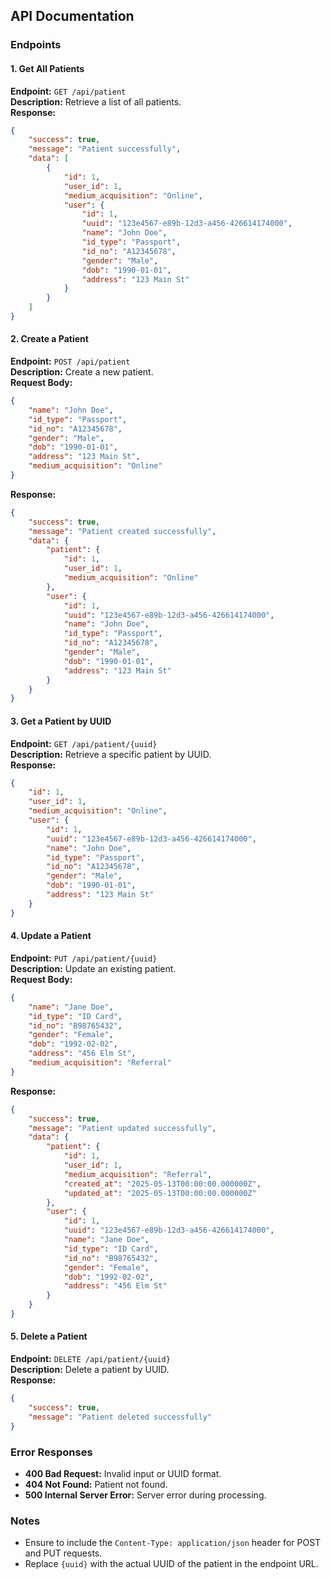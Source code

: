 ## API Documentation

### Endpoints

#### 1. Get All Patients
**Endpoint:** `GET /api/patient`  
**Description:** Retrieve a list of all patients.  
**Response:**
```json
{
    "success": true,
    "message": "Patient successfully",
    "data": [
        {
            "id": 1,
            "user_id": 1,
            "medium_acquisition": "Online",
            "user": {
                "id": 1,
                "uuid": "123e4567-e89b-12d3-a456-426614174000",
                "name": "John Doe",
                "id_type": "Passport",
                "id_no": "A12345678",
                "gender": "Male",
                "dob": "1990-01-01",
                "address": "123 Main St"
            }
        }
    ]
}
```

#### 2. Create a Patient
**Endpoint:** `POST /api/patient`  
**Description:** Create a new patient.  
**Request Body:**
```json
{
    "name": "John Doe",
    "id_type": "Passport",
    "id_no": "A12345678",
    "gender": "Male",
    "dob": "1990-01-01",
    "address": "123 Main St",
    "medium_acquisition": "Online"
}
```
**Response:**
```json
{
    "success": true,
    "message": "Patient created successfully",
    "data": {
        "patient": {
            "id": 1,
            "user_id": 1,
            "medium_acquisition": "Online"
        },
        "user": {
            "id": 1,
            "uuid": "123e4567-e89b-12d3-a456-426614174000",
            "name": "John Doe",
            "id_type": "Passport",
            "id_no": "A12345678",
            "gender": "Male",
            "dob": "1990-01-01",
            "address": "123 Main St"
        }
    }
}
```

#### 3. Get a Patient by UUID
**Endpoint:** `GET /api/patient/{uuid}`  
**Description:** Retrieve a specific patient by UUID.  
**Response:**
```json
{
    "id": 1,
    "user_id": 1,
    "medium_acquisition": "Online",
    "user": {
        "id": 1,
        "uuid": "123e4567-e89b-12d3-a456-426614174000",
        "name": "John Doe",
        "id_type": "Passport",
        "id_no": "A12345678",
        "gender": "Male",
        "dob": "1990-01-01",
        "address": "123 Main St"
    }
}
```

#### 4. Update a Patient
**Endpoint:** `PUT /api/patient/{uuid}`  
**Description:** Update an existing patient.  
**Request Body:**
```json
{
    "name": "Jane Doe",
    "id_type": "ID Card",
    "id_no": "B98765432",
    "gender": "Female",
    "dob": "1992-02-02",
    "address": "456 Elm St",
    "medium_acquisition": "Referral"
}
```
**Response:**
```json
{
    "success": true,
    "message": "Patient updated successfully",
    "data": {
        "patient": {
            "id": 1,
            "user_id": 1,
            "medium_acquisition": "Referral",
            "created_at": "2025-05-13T00:00:00.000000Z",
            "updated_at": "2025-05-13T00:00:00.000000Z"
        },
        "user": {
            "id": 1,
            "uuid": "123e4567-e89b-12d3-a456-426614174000",
            "name": "Jane Doe",
            "id_type": "ID Card",
            "id_no": "B98765432",
            "gender": "Female",
            "dob": "1992-02-02",
            "address": "456 Elm St"
        }
    }
}
```

#### 5. Delete a Patient
**Endpoint:** `DELETE /api/patient/{uuid}`  
**Description:** Delete a patient by UUID.  
**Response:**
```json
{
    "success": true,
    "message": "Patient deleted successfully"
}
```

### Error Responses
- **400 Bad Request:** Invalid input or UUID format.
- **404 Not Found:** Patient not found.
- **500 Internal Server Error:** Server error during processing.

### Notes
- Ensure to include the `Content-Type: application/json` header for POST and PUT requests.
- Replace `{uuid}` with the actual UUID of the patient in the endpoint URL.